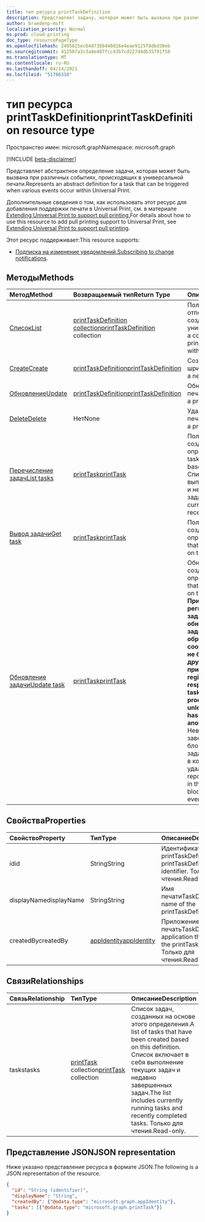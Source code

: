 ```yaml
---
title: тип ресурса printTaskDefinition
description: Представляет задачу, которая может быть вызвана при различных событиях, происходящих в универсальной печати.
author: braedenp-msft
localization_priority: Normal
ms.prod: cloud-printing
doc_type: resourcePageType
ms.openlocfilehash: 2495825ec64d73bb440d16e4eae9125f8dbd38eb
ms.sourcegitcommit: 412507a3c3a8e407fcc43b7cd227d4db35791f58
ms.translationtype: MT
ms.contentlocale: ru-RU
ms.lasthandoff: 04/14/2021
ms.locfileid: "51766310"
---
```

# <a name="printtaskdefinition-resource-type"></a><span data-ttu-id="c2099-103">тип ресурса printTaskDefinition</span><span class="sxs-lookup"><span data-stu-id="c2099-103">printTaskDefinition resource type</span></span>

<span data-ttu-id="c2099-104">Пространство имен: microsoft.graph</span><span class="sxs-lookup"><span data-stu-id="c2099-104">Namespace: microsoft.graph</span></span>

[!INCLUDE [beta-disclaimer](../../includes/beta-disclaimer.md)]

<span data-ttu-id="c2099-105">Представляет абстрактное определение задачи, которая может быть вызвана при различных событиях, происходящих в универсальной печати.</span><span class="sxs-lookup"><span data-stu-id="c2099-105">Represents an abstract definition for a task that can be triggered when various events occur within Universal Print.</span></span>

<span data-ttu-id="c2099-106">Дополнительные сведения о том, как использовать этот ресурс для добавления поддержки печати в Universal Print, см. в материале [Extending Universal Print to support pull printing.](/graph/universal-print-concept-overview#extending-universal-print-to-support-pull-printing)</span><span class="sxs-lookup"><span data-stu-id="c2099-106">For details about how to use this resource to add pull printing support to Universal Print, see [Extending Universal Print to support pull printing](/graph/universal-print-concept-overview#extending-universal-print-to-support-pull-printing).</span></span>

<span data-ttu-id="c2099-107">Этот ресурс поддерживает:</span><span class="sxs-lookup"><span data-stu-id="c2099-107">This resource supports:</span></span>
* <span data-ttu-id="c2099-108">[Подписка на изменение уведомлений.](/graph/universal-print-webhook-notifications)</span><span class="sxs-lookup"><span data-stu-id="c2099-108">[Subscribing to change notifications](/graph/universal-print-webhook-notifications).</span></span>

## <a name="methods"></a><span data-ttu-id="c2099-109">Методы</span><span class="sxs-lookup"><span data-stu-id="c2099-109">Methods</span></span>

| <span data-ttu-id="c2099-110">Метод</span><span class="sxs-lookup"><span data-stu-id="c2099-110">Method</span></span>       | <span data-ttu-id="c2099-111">Возвращаемый тип</span><span class="sxs-lookup"><span data-stu-id="c2099-111">Return Type</span></span> | <span data-ttu-id="c2099-112">Описание</span><span class="sxs-lookup"><span data-stu-id="c2099-112">Description</span></span> |
|:-------------|:------------|:------------|
| [<span data-ttu-id="c2099-113">Список</span><span class="sxs-lookup"><span data-stu-id="c2099-113">List</span></span>](../api/print-list-taskdefinitions.md) | <span data-ttu-id="c2099-114">[printTaskDefinition collection](printtaskdefinition.md)</span><span class="sxs-lookup"><span data-stu-id="c2099-114">[printTaskDefinition](printtaskdefinition.md) collection</span></span> | <span data-ttu-id="c2099-115">Получите полный список отпечатковTaskDefinitions, созданных в универсальной печати.</span><span class="sxs-lookup"><span data-stu-id="c2099-115">Get a complete list of printTaskDefinitions created within Universal Print.</span></span> |
| [<span data-ttu-id="c2099-116">Create</span><span class="sxs-lookup"><span data-stu-id="c2099-116">Create</span></span>](../api/print-post-taskdefinitions.md) | [<span data-ttu-id="c2099-117">printTaskDefinition</span><span class="sxs-lookup"><span data-stu-id="c2099-117">printTaskDefinition</span></span>](printtaskdefinition.md) | <span data-ttu-id="c2099-118">Создайте новый шрифтTaskDefinition.</span><span class="sxs-lookup"><span data-stu-id="c2099-118">Create a new printTaskDefinition.</span></span> |
| [<span data-ttu-id="c2099-119">Обновление</span><span class="sxs-lookup"><span data-stu-id="c2099-119">Update</span></span>](../api/print-update-taskdefinition.md) | [<span data-ttu-id="c2099-120">printTaskDefinition</span><span class="sxs-lookup"><span data-stu-id="c2099-120">printTaskDefinition</span></span>](printtaskdefinition.md) | <span data-ttu-id="c2099-121">Обновление печатиTaskDefinition.</span><span class="sxs-lookup"><span data-stu-id="c2099-121">Update a printTaskDefinition.</span></span> |
| [<span data-ttu-id="c2099-122">Delete</span><span class="sxs-lookup"><span data-stu-id="c2099-122">Delete</span></span>](../api/print-delete-taskdefinition.md) | <span data-ttu-id="c2099-123">Нет</span><span class="sxs-lookup"><span data-stu-id="c2099-123">None</span></span> | <span data-ttu-id="c2099-124">Удаление печатиTaskDefinition.</span><span class="sxs-lookup"><span data-stu-id="c2099-124">Delete a printTaskDefinition.</span></span> |
| [<span data-ttu-id="c2099-125">Перечисление задач</span><span class="sxs-lookup"><span data-stu-id="c2099-125">List tasks</span></span>](../api/printtaskdefinition-list-tasks.md) | [<span data-ttu-id="c2099-126">printTask</span><span class="sxs-lookup"><span data-stu-id="c2099-126">printTask</span></span>](printtask.md) | <span data-ttu-id="c2099-127">Получите список задач, созданных на основе этого определения.</span><span class="sxs-lookup"><span data-stu-id="c2099-127">Get a list of tasks that have been created based on this definition.</span></span> <span data-ttu-id="c2099-128">Список включает в себя выполнение текущих задач и недавно завершенных задач.</span><span class="sxs-lookup"><span data-stu-id="c2099-128">The list includes currently running tasks and recently completed tasks.</span></span> |
| [<span data-ttu-id="c2099-129">Вывод задачи</span><span class="sxs-lookup"><span data-stu-id="c2099-129">Get task</span></span>](../api/printtask-get.md) | [<span data-ttu-id="c2099-130">printTask</span><span class="sxs-lookup"><span data-stu-id="c2099-130">printTask</span></span>](printtask.md) | <span data-ttu-id="c2099-131">Получает задачу, созданную на основе этого определения.</span><span class="sxs-lookup"><span data-stu-id="c2099-131">Gets a task that has been created based on this definition.</span></span> |
| [<span data-ttu-id="c2099-132">Обновление задачи</span><span class="sxs-lookup"><span data-stu-id="c2099-132">Update task</span></span>](../api/printtaskdefinition-update-task.md) | [<span data-ttu-id="c2099-133">printTask</span><span class="sxs-lookup"><span data-stu-id="c2099-133">printTask</span></span>](printtask.md) | <span data-ttu-id="c2099-134">Обновление задачи, созданной на основе этого определения.</span><span class="sxs-lookup"><span data-stu-id="c2099-134">Update a task that has been created based on this definition.</span></span> <span data-ttu-id="c2099-135">**Приложения, которые регистрируют триггеры задач, отвечают за обновление состояния задачи по завершению обработки, если соответствующий printJob не был перенаправлен на другой принтер.**</span><span class="sxs-lookup"><span data-stu-id="c2099-135">**Applications that register task triggers are responsible for updating task status when processing is finished, unless the related printJob has been redirected to another printer.**</span></span> <span data-ttu-id="c2099-136">Невыполнение отчетов о завершении приведет к блокировке связанного задания печати от печати и в конечном итоге к их удаляемой работе.</span><span class="sxs-lookup"><span data-stu-id="c2099-136">Failure to report completion will result in the related print job being blocked from printing and eventually deleted.</span></span> |

## <a name="properties"></a><span data-ttu-id="c2099-137">Свойства</span><span class="sxs-lookup"><span data-stu-id="c2099-137">Properties</span></span>
| <span data-ttu-id="c2099-138">Свойство</span><span class="sxs-lookup"><span data-stu-id="c2099-138">Property</span></span>     | <span data-ttu-id="c2099-139">Тип</span><span class="sxs-lookup"><span data-stu-id="c2099-139">Type</span></span>        | <span data-ttu-id="c2099-140">Описание</span><span class="sxs-lookup"><span data-stu-id="c2099-140">Description</span></span> |
|:-------------|:------------|:------------|
|<span data-ttu-id="c2099-141">id</span><span class="sxs-lookup"><span data-stu-id="c2099-141">id</span></span>|<span data-ttu-id="c2099-142">String</span><span class="sxs-lookup"><span data-stu-id="c2099-142">String</span></span>|<span data-ttu-id="c2099-143">Идентификатор printTaskDefinition.</span><span class="sxs-lookup"><span data-stu-id="c2099-143">The printTaskDefinition's identifier.</span></span> <span data-ttu-id="c2099-144">Только для чтения.</span><span class="sxs-lookup"><span data-stu-id="c2099-144">Read-only.</span></span>|
|<span data-ttu-id="c2099-145">displayName</span><span class="sxs-lookup"><span data-stu-id="c2099-145">displayName</span></span>|<span data-ttu-id="c2099-146">String</span><span class="sxs-lookup"><span data-stu-id="c2099-146">String</span></span>|<span data-ttu-id="c2099-147">Имя печатиTaskDefinition.</span><span class="sxs-lookup"><span data-stu-id="c2099-147">The name of the printTaskDefinition.</span></span>|
|<span data-ttu-id="c2099-148">createdBy</span><span class="sxs-lookup"><span data-stu-id="c2099-148">createdBy</span></span>|[<span data-ttu-id="c2099-149">appIdentity</span><span class="sxs-lookup"><span data-stu-id="c2099-149">appIdentity</span></span>](appidentity.md)|<span data-ttu-id="c2099-150">Приложение, создав печатьTaskDefinition.</span><span class="sxs-lookup"><span data-stu-id="c2099-150">The application that created the printTaskDefinition.</span></span> <span data-ttu-id="c2099-151">Только для чтения.</span><span class="sxs-lookup"><span data-stu-id="c2099-151">Read-only.</span></span>|

## <a name="relationships"></a><span data-ttu-id="c2099-152">Связи</span><span class="sxs-lookup"><span data-stu-id="c2099-152">Relationships</span></span>
| <span data-ttu-id="c2099-153">Связь</span><span class="sxs-lookup"><span data-stu-id="c2099-153">Relationship</span></span> | <span data-ttu-id="c2099-154">Тип</span><span class="sxs-lookup"><span data-stu-id="c2099-154">Type</span></span>        | <span data-ttu-id="c2099-155">Описание</span><span class="sxs-lookup"><span data-stu-id="c2099-155">Description</span></span> |
|:-------------|:------------|:------------|
|<span data-ttu-id="c2099-156">tasks</span><span class="sxs-lookup"><span data-stu-id="c2099-156">tasks</span></span>|<span data-ttu-id="c2099-157">[printTask](printtask.md) collection</span><span class="sxs-lookup"><span data-stu-id="c2099-157">[printTask](printtask.md) collection</span></span>|<span data-ttu-id="c2099-158">Список задач, созданных на основе этого определения.</span><span class="sxs-lookup"><span data-stu-id="c2099-158">A list of tasks that have been created based on this definition.</span></span> <span data-ttu-id="c2099-159">Список включает в себя выполнение текущих задач и недавно завершенных задач.</span><span class="sxs-lookup"><span data-stu-id="c2099-159">The list includes currently running tasks and recently completed tasks.</span></span> <span data-ttu-id="c2099-160">Только для чтения.</span><span class="sxs-lookup"><span data-stu-id="c2099-160">Read-only.</span></span>|

## <a name="json-representation"></a><span data-ttu-id="c2099-161">Представление JSON</span><span class="sxs-lookup"><span data-stu-id="c2099-161">JSON representation</span></span>

<span data-ttu-id="c2099-162">Ниже указано представление ресурса в формате JSON.</span><span class="sxs-lookup"><span data-stu-id="c2099-162">The following is a JSON representation of the resource.</span></span>

<!-- {
  "blockType": "resource",
  "optionalProperties": [

  ],
  "@odata.type": "microsoft.graph.printTaskDefinition",
  "keyProperty": "id",
  "baseType":"microsoft.graph.entity"
}-->

```json
{
  "id": "String (identifier)",
  "displayName": "String",
  "createdBy": {"@odata.type": "microsoft.graph.appIdentity"},
  "tasks": [{"@odata.type": "microsoft.graph.printTask"}]
}

```

<!-- uuid: 8fcb5dbc-d5aa-4681-8e31-b001d5168d79
2015-10-25 14:57:30 UTC -->
<!-- {
  "type": "#page.annotation",
  "description": "printTaskDefinition resource",
  "keywords": "",
  "section": "documentation",
  "tocPath": ""
}-->

